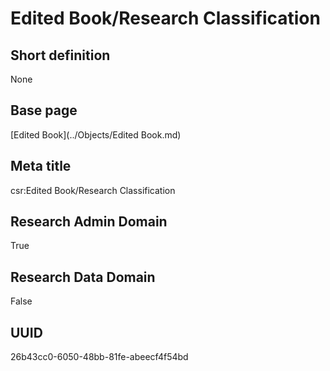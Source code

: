 # Edited Book/Research Classification
## Short definition
None
## Base page
[Edited Book](../Objects/Edited Book.md)
## Meta title
csr:Edited Book/Research Classification
## Research Admin Domain
True
## Research Data Domain
False
## UUID
26b43cc0-6050-48bb-81fe-abeecf4f54bd
